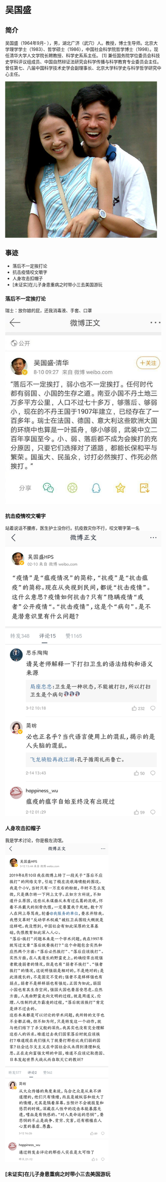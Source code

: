 # 吴国盛
## 简介
吴国盛（1964年9月- ），男，湖北广济（武穴）人。教授，博士生导师。北京大学理学学士（1983）、哲学硕士（1986），中国社会科学院哲学博士（1998）。现任清华大学人文学院长聘教授、科学史系系主任。 [1]  兼任国务院学位委员会科技史学科评议组成员、中国自然辩证法研究会科学传播与科学教育专业委员会主任。曾任第七、八届中国科学技术史学会副理事长、北京大学科学史与科学哲学研究中心主任。


![](https://raw.githubusercontent.com/gongzhi250/Gongzhi/master/wuguosheng.png)
## 事迹
- 落后不一定挨打论
- 抗击疫情咬文嚼字
- 人身攻击扣帽子
- [未证实]在儿子身患重病之时带小三去美国游玩

### 落后不一定挨打论

瑞士：放你娘的屁，还我消毒液、手套、口罩
![](https://raw.githubusercontent.com/gongzhi250/Gongzhi/master/wuguosheng_1.png)

### 抗击疫情咬文嚼字

站着说话不腰疼，医生护士没你行。抗疫救灾你不行，咬文嚼字第一名
![](https://raw.githubusercontent.com/gongzhi250/Gongzhi/master/wuguosheng_2.jpg)

### 人身攻击扣帽子

我是学术讨论，你是极左流氓。
![](https://raw.githubusercontent.com/gongzhi250/Gongzhi/master/wuguosheng_3.jpg)

### [未证实]在儿子身患重病之时带小三去美国游玩

